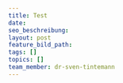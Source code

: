 ```yaml
---
title: Test
date:
seo_beschreibung:
layout: post
feature_bild_path:
tags: []
topics: []
team_member: dr-sven-tintemann
---
```

